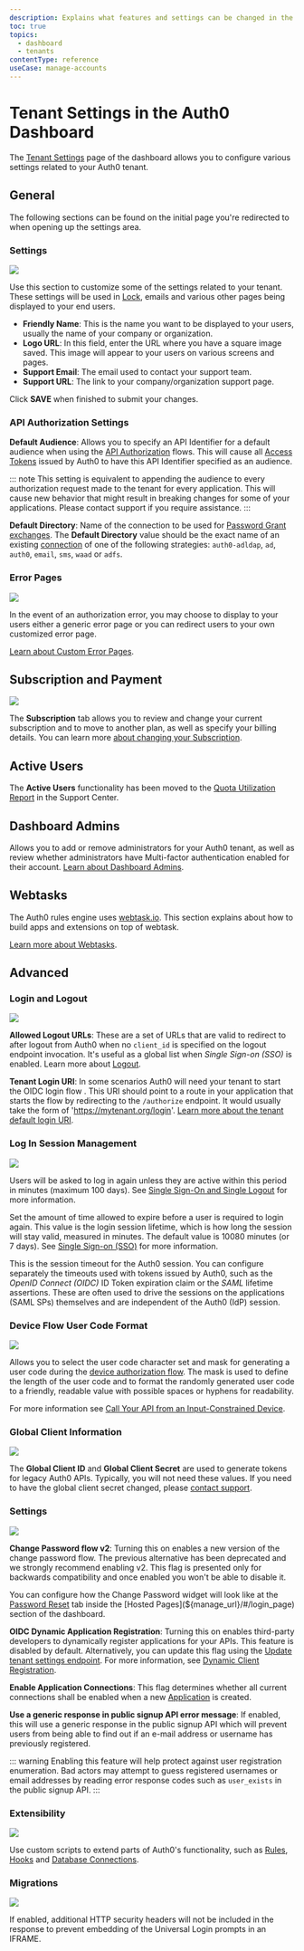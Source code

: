 ```yaml
---
description: Explains what features and settings can be changed in the Tenant Settings page of the dashboard.
toc: true
topics:
  - dashboard
  - tenants
contentType: reference
useCase: manage-accounts
---
```


# Tenant Settings in the Auth0 Dashboard

The [Tenant Settings](${manage_url}/#/tenant) page of the dashboard allows you to configure various settings related to your Auth0 tenant.

## General

The following sections can be found on the initial page you're redirected to when opening up the settings area.

### Settings

![](/media/articles/tutorials/tenant-settings/settings.png)

Use this section to customize some of the settings related to your tenant. These settings will be used in [Lock](https://auth0.com/lock), emails and various other pages being displayed to your end users.

* **Friendly Name**: This is the name you want to be displayed to your users, usually the name of your company or organization.
* **Logo URL**: In this field, enter the URL where you have a square image saved. This image will appear to your users on various screens and pages.
* **Support Email**: The email used to contact your support team.
* **Support URL**: The link to your company/organization support page.

Click **SAVE** when finished to submit your changes.

### API Authorization Settings

**Default Audience**: Allows you to specify an API Identifier for a default audience when using the [API Authorization](/api-auth) flows. This will cause all [Access Tokens](/tokens/access-token) issued by Auth0 to have this API Identifier specified as an audience.

::: note
This setting is equivalent to appending the audience to every authorization request made to the tenant for every application. This will cause new behavior that might result in breaking changes for some of your applications. Please contact support if you require assistance.
:::

**Default Directory**: Name of the connection to be used for [Password Grant exchanges](/api-auth/tutorials/password-grant). The __Default Directory__ value should be the exact name of an existing [connection](/connections) of one of the following strategies: `auth0-adldap`, `ad`, `auth0`, `email`, `sms`, `waad` or `adfs`.

### Error Pages

![](/media/articles/tutorials/tenant-settings/error-pages.png)

In the event of an authorization error, you may choose to display to your users either a generic error page or you can redirect users to your own customized error page.

[Learn about Custom Error Pages](/hosted-pages/custom-error-pages).

## Subscription and Payment

![](/media/articles/tutorials/tenant-settings/billing.png)

The __Subscription__ tab allows you to review and change your current subscription and to move to another plan, as well as specify your billing details. You can learn more [about changing your Subscription](/support/subscription).

## Active Users

The __Active Users__ functionality has been moved to the [Quota Utilization Report](https://support.auth0.com/reports/quota) in the Support Center.

## Dashboard Admins

Allows you to add or remove administrators for your Auth0 tenant, as well as review whether administrators have Multi-factor authentication enabled for their account. [Learn about Dashboard Admins](/tutorials/manage-dashboard-admins).

## Webtasks

The Auth0 rules engine uses [webtask.io](https://webtask.io/). This section explains about how to build apps and extensions on top of webtask.

[Learn more about Webtasks](https://webtask.io/).

## Advanced

### Login and Logout

![](/media/articles/tutorials/tenant-settings/login-logout.png)

**Allowed Logout URLs**:  These are a set of URLs that are valid to redirect to after logout from Auth0 when no `client_id` is specified on the logout endpoint invocation. It's useful as a global list when <dfn data-key="single-sign-on">Single Sign-on (SSO)</dfn> is enabled.  Learn more about [Logout](/logout).

**Tenant Login URI**: In some scenarios Auth0 will need your tenant to start the OIDC login flow . This URI should point to a route in your application that starts the flow by redirecting to the `/authorize` endpoint. It would usually take the form of 'https://mytenant.org/login'. [Learn more about the tenant default login URI](/universal-login/default-login-url).

### Log In Session Management

![](/media/articles/tutorials/tenant-settings/session-timeout.png)

Users will be asked to log in again unless they are active within this period in minutes (maximum 100 days). See [Single Sign-On and Single Logout](/sso/current#2-configure-sso) for more information.

Set the amount of time allowed to expire before a user is required to login again. This value is the login session lifetime, which is how long the session will stay valid, measured in minutes. The default value is 10080 minutes (or 7 days). See [Single Sign-on (SSO)](/sso/current) for more information.

This is the session timeout for the Auth0 session. You can configure separately the timeouts used with tokens issued by Auth0, such as the <dfn data-key="openid">OpenID Connect (OIDC)</dfn> ID Token expiration claim or the <dfn data-key="security-assertion-markup-language">SAML</dfn> lifetime assertions. These are often used to drive the sessions on the applications (SAML SPs) themselves and are independent of the Auth0 (IdP) session.

### Device Flow User Code Format

![](/media/articles/tutorials/tenant-settings/device-flow-user-code-format.png)

Allows you to select the user code character set and mask for generating a user code during the [device authorization flow](/flows/concepts/device-auth). The mask is used to define the length of the user code and to format the randomly generated user code to a friendly, readable value with possible spaces or hyphens for readability.

For more information see [Call Your API from an Input-Constrained Device](/microsites/call-api/call-api-device#how-it-works).

### Global Client Information

![](/media/articles/tutorials/tenant-settings/global-client-information.png)

The **Global Client ID** and **Global Client Secret** are used to generate tokens for legacy Auth0 APIs. Typically, you will not need these values. If you need to have the global client secret changed, please [contact support](https://support.auth0.com).

### Settings

![](/media/articles/tutorials/tenant-settings/tenant-advanced-settings.png)

**Change Password flow v2**: Turning this on enables a new version of the change password flow. The previous alternative has been deprecated and we strongly recommend enabling v2. This flag is presented only for backwards compatibility and once enabled you won't be able to disable it. 

You can configure how the Change Password widget will look like at the [Password Reset](${manage_url}/#/password_reset) tab inside the [Hosted Pages](${manage_url}/#/login_page) section of the dashboard.

**OIDC Dynamic Application Registration**: Turning this on enables third-party developers to dynamically register applications for your APIs. This feature is disabled by default. Alternatively, you can update this flag using the [Update tenant settings endpoint](/api/management/v2#!/Tenants/patch_settings). For more information, see [Dynamic Client Registration](/api-auth/dynamic-client-registration).

**Enable Application Connections**: This flag determines whether all current connections shall be enabled when a new [Application](${manage_url}/#/applications) is created.

**Use a generic response in public signup API error message**: If enabled, this will use a generic response in the public signup API which will prevent users from being able to find out if an e-mail address or username has previously registered. 

::: warning
Enabling this feature will help protect against user registration enumeration. Bad actors may attempt to guess registered usernames or email addresses by reading error response codes such as `user_exists` in the public signup API. 
:::

### Extensibility

![](/media/articles/tutorials/tenant-settings/tenant-advanced-extensibility.png)

Use custom scripts to extend parts of Auth0's functionality, such as [Rules](/rules), [Hooks](/hooks) and [Database Connections](/connections#database-and-custom-connections).

### Migrations

![](/media/articles/tutorials/tenant-settings/tenant-advanced-migrations.png)

If enabled, additional HTTP security headers will not be included in the response to prevent embedding of the Universal Login prompts in an IFRAME.
